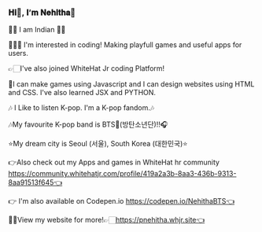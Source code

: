 ### 𝐇𝐢👋, 𝐈’𝐦 𝐍𝐞𝐡𝐢𝐭𝐡𝐚💜

🙋🏻‍ I am Indian 🙋🏻‍

👩🏻‍💻 I'm interested in coding! Making playfull games and useful apps for users.

👉🏻I've also joined WhiteHat Jr coding Platform!

🙂I can make games using Javascript and I can design websites using HTML and CSS. I've also learned JSX and PYTHON.

🎶 I Like to listen K-pop. I'm a K-pop fandom.🎶

🎶My favourite K-pop band is BTS💜(방탄소년단)!!🎧

⭐My dream city is Seoul (서울), South Korea (대한민국)⭐

👉Also check out my Apps and games in WhiteHat hr community https://community.whitehatjr.com/profile/419a2a3b-8aa3-436b-9313-8aa91513f645👈

👉 I'm also available on Codepen.io https://codepen.io/NehithaBTS👈

👸🏻View my website for more!👉🏻https://pnehitha.whjr.site👈


 
